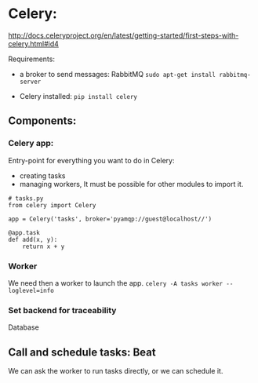 # Celery:
http://docs.celeryproject.org/en/latest/getting-started/first-steps-with-celery.html#id4

Requirements:

- a broker to send messages: RabbitMQ
`sudo apt-get install rabbitmq-server`

- Celery installed:
`pip install celery`


## Components:

### Celery app:

Entry-point for everything you want to do in Celery:
- creating tasks
- managing workers,
It must be possible for other modules to import it.

```
# tasks.py
from celery import Celery

app = Celery('tasks', broker='pyamqp://guest@localhost//')

@app.task
def add(x, y):
    return x + y
```
### Worker

We need then a worker to launch the app.
`celery -A tasks worker --loglevel=info`


### Set backend for traceability
Database

## Call and schedule tasks: Beat

We can ask the worker to run tasks directly, or we can schedule it.
